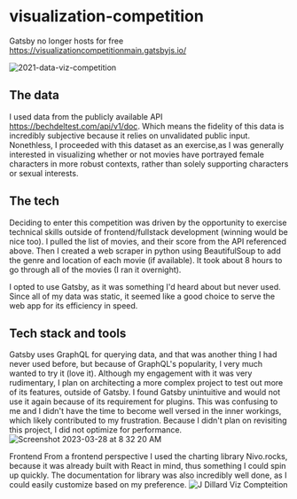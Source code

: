 # visualization-competition
Gatsby no longer hosts for free
https://visualizationcompetitionmain.gatsbyjs.io/

![2021-data-viz-competition](https://user-images.githubusercontent.com/92639901/228236882-9c691bd8-1ef1-4cfd-a90e-ddb7a28c07ad.png)


## The data 
I used data from the publicly available API https://bechdeltest.com/api/v1/doc. Which means the fidelity of this data is incredibly subjective because it relies on unvalidated public input. Nonethless, I proceeded with this dataset as an exercise,as I was generally interested in visualizing whether or not movies have portrayed female characters in more robust contexts, rather than solely supporting characters or sexual interests.

## The tech 
Deciding to enter this competition was driven by the opportunity to exercise technical skills outside of frontend/fullstack development (winning would be nice too). I pulled the list of movies, and their score from the API referenced above. Then I created a web scraper in python using BeautifulSoup to add the genre and location of each movie (if available). It took about 8 hours to go through all of the movies (I ran it overnight).

I opted to use Gatsby, as it was something I'd heard about but never used. Since all of my data was static, it seemed like a good choice to serve the web app for its efficiency in speed.

## Tech stack and tools
Gatsby uses GraphQL for querying data, and that was another thing I had never used before, but because of GraphQL's popularity, I very much wanted to try it (love it). Although my engagement with it was very rudimentary, I plan on architecting a more complex project to test out more of its features, outside of Gatsby. I found Gatsby unintuitive and would not use it again because of its requirement for plugins. This was confusing to me and I didn't have the time to become well versed in the inner workings, which likely contributed to my frustration. Because I didn't plan on revisiting this project, I did not optimize for performance.
![Screenshot 2023-03-28 at 8 32 20 AM](https://user-images.githubusercontent.com/92639901/228237447-c5fe2771-a477-40c8-9cc2-0112fc52fbd8.png)


Frontend From a frontend perspective I used the charting library Nivo.rocks, because it was already built with React in mind, thus something I could spin up quickly. The documentation for library was also incredibly well done, as I could easily customize based on my preference.
![J  Dillard Viz Compteition](https://user-images.githubusercontent.com/92639901/228236904-48c0b404-d27a-49c3-9fbf-2062d7292d0d.gif)
